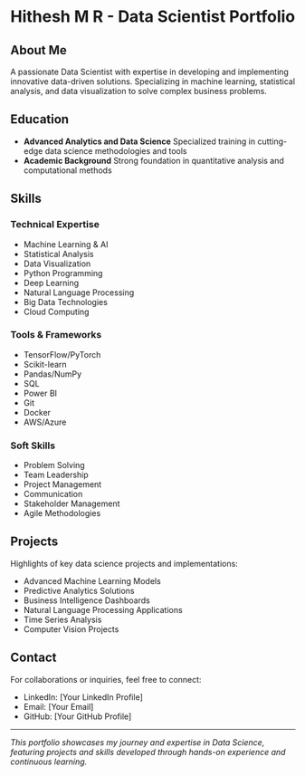 # Hithesh M R - Data Scientist Portfolio

## About Me
A passionate Data Scientist with expertise in developing and implementing innovative data-driven solutions. Specializing in machine learning, statistical analysis, and data visualization to solve complex business problems.

## Education
- **Advanced Analytics and Data Science**
  Specialized training in cutting-edge data science methodologies and tools
- **Academic Background**
  Strong foundation in quantitative analysis and computational methods

## Skills
### Technical Expertise
- Machine Learning & AI
- Statistical Analysis
- Data Visualization
- Python Programming
- Deep Learning
- Natural Language Processing
- Big Data Technologies
- Cloud Computing

### Tools & Frameworks
- TensorFlow/PyTorch
- Scikit-learn
- Pandas/NumPy
- SQL
- Power BI
- Git
- Docker
- AWS/Azure

### Soft Skills
- Problem Solving
- Team Leadership
- Project Management
- Communication
- Stakeholder Management
- Agile Methodologies

## Projects
Highlights of key data science projects and implementations:
- Advanced Machine Learning Models
- Predictive Analytics Solutions
- Business Intelligence Dashboards
- Natural Language Processing Applications
- Time Series Analysis
- Computer Vision Projects

## Contact
For collaborations or inquiries, feel free to connect:
- LinkedIn: [Your LinkedIn Profile]
- Email: [Your Email]
- GitHub: [Your GitHub Profile]

---
*This portfolio showcases my journey and expertise in Data Science, featuring projects and skills developed through hands-on experience and continuous learning.*